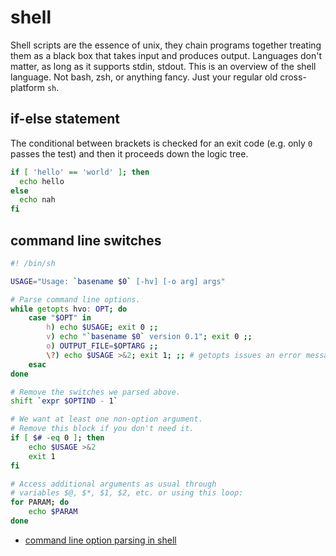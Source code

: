 # shell
Shell scripts are the essence of unix, they chain programs together treating
them as a black box that takes input and produces output. Languages don't
matter, as long as it supports stdin, stdout. This is an overview of the shell
language. Not bash, zsh, or anything fancy. Just your regular old
cross-platform `sh`.

## if-else statement
The conditional between brackets is checked for an exit code (e.g. only `0`
passes the test) and then it proceeds down the logic tree.
```sh
if [ 'hello' == 'world' ]; then
  echo hello
else
  echo nah
fi
```

## command line switches
```sh
#! /bin/sh

USAGE="Usage: `basename $0` [-hv] [-o arg] args"

# Parse command line options.
while getopts hvo: OPT; do
    case "$OPT" in
        h) echo $USAGE; exit 0 ;;
        v) echo "`basename $0` version 0.1"; exit 0 ;;
        o) OUTPUT_FILE=$OPTARG ;;
        \?) echo $USAGE >&2; exit 1; ;; # getopts issues an error message
    esac
done

# Remove the switches we parsed above.
shift `expr $OPTIND - 1`

# We want at least one non-option argument.
# Remove this block if you don't need it.
if [ $# -eq 0 ]; then
    echo $USAGE >&2
    exit 1
fi

# Access additional arguments as usual through
# variables $@, $*, $1, $2, etc. or using this loop:
for PARAM; do
    echo $PARAM
done
```
- [command line option parsing in shell](http://blog.mafr.de/2007/08/05/cmdline-options-in-shell-scripts/)
